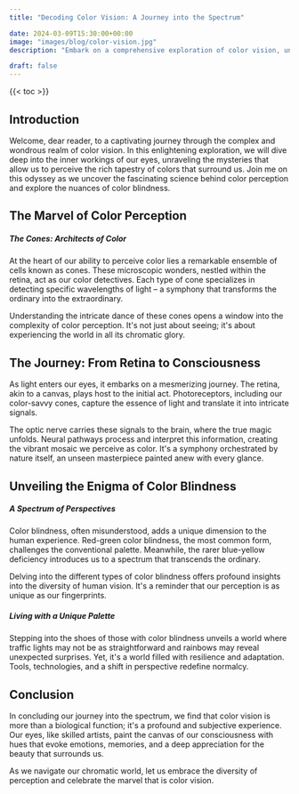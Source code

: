 ```yaml
---
title: "Decoding Color Vision: A Journey into the Spectrum"

date: 2024-03-09T15:30:00+00:00
image: "images/blog/color-vision.jpg"
description: "Embark on a comprehensive exploration of color vision, unraveling the intricate mechanisms within our eyes and delving into the captivating world of color blindness."

draft: false
---
```


{{< toc >}}

## Introduction

Welcome, dear reader, to a captivating journey through the complex and wondrous realm of color vision. In this enlightening exploration, we will dive deep into the inner workings of our eyes, unraveling the mysteries that allow us to perceive the rich tapestry of colors that surround us. Join me on this odyssey as we uncover the fascinating science behind color perception and explore the nuances of color blindness.

## The Marvel of Color Perception

##### The Cones: Architects of Color

At the heart of our ability to perceive color lies a remarkable ensemble of cells known as cones. These microscopic wonders, nestled within the retina, act as our color detectives. Each type of cone specializes in detecting specific wavelengths of light – a symphony that transforms the ordinary into the extraordinary.

Understanding the intricate dance of these cones opens a window into the complexity of color perception. It's not just about seeing; it's about experiencing the world in all its chromatic glory.

## The Journey: From Retina to Consciousness

As light enters our eyes, it embarks on a mesmerizing journey. The retina, akin to a canvas, plays host to the initial act. Photoreceptors, including our color-savvy cones, capture the essence of light and translate it into intricate signals.

The optic nerve carries these signals to the brain, where the true magic unfolds. Neural pathways process and interpret this information, creating the vibrant mosaic we perceive as color. It's a symphony orchestrated by nature itself, an unseen masterpiece painted anew with every glance.

## Unveiling the Enigma of Color Blindness

##### A Spectrum of Perspectives

Color blindness, often misunderstood, adds a unique dimension to the human experience. Red-green color blindness, the most common form, challenges the conventional palette. Meanwhile, the rarer blue-yellow deficiency introduces us to a spectrum that transcends the ordinary.

Delving into the different types of color blindness offers profound insights into the diversity of human vision. It's a reminder that our perception is as unique as our fingerprints.

##### Living with a Unique Palette

Stepping into the shoes of those with color blindness unveils a world where traffic lights may not be as straightforward and rainbows may reveal unexpected surprises. Yet, it's a world filled with resilience and adaptation. Tools, technologies, and a shift in perspective redefine normalcy.

## Conclusion

In concluding our journey into the spectrum, we find that color vision is more than a biological function; it's a profound and subjective experience. Our eyes, like skilled artists, paint the canvas of our consciousness with hues that evoke emotions, memories, and a deep appreciation for the beauty that surrounds us.

As we navigate our chromatic world, let us embrace the diversity of perception and celebrate the marvel that is color vision.

